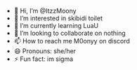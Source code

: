 - 👋 Hi, I’m @ItzzMoony
- 👀 I’m interested in skibidi toilet
- 🌱 I’m currently learning LuaU
- 💞️ I’m looking to collaborate on nothing
- 📫 How to reach me M0onyy on discord
- 😄 Pronouns: she/her
- ⚡ Fun fact: im sigma

<!---
ItzzMoony/ItzzMoony is a ✨ special ✨ repository because its `README.md` (this file) appears on your GitHub profile.
You can click the Preview link to take a look at your changes.
--->
